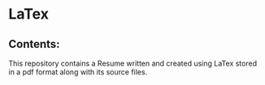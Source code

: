 # LaTex

## Contents:

This repository contains a Resume written and created using LaTex stored in a pdf format along with its source files.
